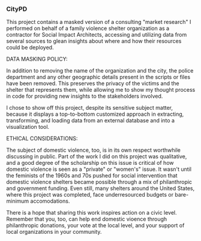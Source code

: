 ### CityPD ###

This project contains a masked version of a consulting "market research" I performed on behalf of a family violence shelter organization as a contractor for Social Impact Architects, accessing and utilizing data from several sources to glean insights about where and how their resources could be deployed. 

DATA MASKING POLICY: 

In addition to removing the name of the organization and the city, the police department and any other geographic details present in the scripts or files have been removed. This preserves the privacy of the victims and the shelter that represents them, while allowing me to show my thought process in code for providing new insights to the stakeholders involved.

I chose to show off this project, despite its sensitive subject matter, because it displays a top-to-bottom customized approach in extracting, transforming, and loading data from an external database and into a visualization tool. 

ETHICAL CONSIDERATIONS:

The subject of domestic violence, too, is in its own respect worthwhile discussing in public. Part of the work I did on this project was qualitative, and a good degree of the scholarship on this issue is critical of how domestic violence is seen as a "private" or "women's" issue. It wasn't until the feminists of the 1960s and 70s pushed for social intervention that domestic violence shelters became possible through a mix of philanthropic and government funding. Even still, many shelters around the United States, where this project was completed, face underresourced budgets or bare-minimum accomodations. 

There is a hope that sharing this work inspires action on a civic level. Remember that you, too, can help end domestic vioence through philanthropic donations, your vote at the local level, and your support of local organizations in your community. 